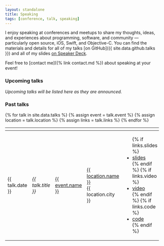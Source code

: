 ```yaml
---
layout: standalone
title: Speaking
tags: [conference, talk, speaking]
---
```


I enjoy speaking at conferences and meetups to share my thoughts, ideas, and experiences about programming,
software, and community &mdash; particularly open source, iOS, Swift, and Objective-C.
You can find the materials and details for all of my talks [on GitHub]({{ site.data.github.talks }})
and all of my slides [on Speaker Deck](https://speakerdeck.com/jessesquires).

Feel free to [contact me]({% link contact.md %}) about speaking at your event!

### Upcoming talks

*Upcoming talks will be listed here as they are announced.*

### Past talks

<div class="table-responsive">
    <table class="table table-sm table-striped table-bordered align-middle">
        <thead>
            <tr>
                <th width="100px">
                    <i class="bi bi-calendar-week-fill fs-4" role="img" aria-label="Date"></i>
                </th>
                <th>
                    <i class="bi bi-chat-quote-fill fs-4" role="img" aria-label="Title"></i>
                </th>
                <th>
                    <i class="bi bi-camera-reels-fill fs-4" role="img" aria-label="Event"></i>
                </th>
                <th>
                    <i class="bi bi-geo-alt-fill fs-4" role="img" aria-label="Location"></i>
                </th>
                <th width="75px">
                    <i class="bi bi-file-earmark-text-fill fs-4" role="img" aria-label="Links"></i>
                </th>
            </tr>
        </thead>
        <tbody>
        {% for talk in site.data.talks %}
            {% assign event = talk.event %}
            {% assign location = talk.location %}
            {% assign links = talk.links %}
            <tr>
                <td>{{ talk.date }}</td>
                <td><i>{{ talk.title }}</i></td>
                <td><a href="{{ event.link }}" class="text-decoration-none">{{ event.name }}</a></td>
                <td><a href="{{ location.link }}" class="text-decoration-none">{{ location.name }}</a><br/>{{ location.city }}</td>
                <td>
                    <ul class="list-unstyled list-group list-group-flush text-center">
                    {% if links.slides %}<li><a href="{{ links.slides }}" class="text-decoration-none">slides</a></li>{% endif %}
                    {% if links.video %}<li><a href="{{ links.video }}" class="text-decoration-none">video</a></li>{% endif %}
                    {% if links.code %}<li><a href="{{ links.code }}" class="text-decoration-none">code</a></li>{% endif %}
                    </ul>
                </td>
            </tr>
        {% endfor %}
        </tbody>
    </table>
</div>
